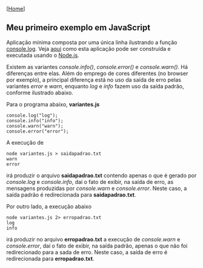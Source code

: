 \[[Home](https://github.com/kyriosdata/js)\]

## Meu primeiro exemplo em JavaScript

Aplicação mínima composta por uma única linha ilustrando a 
função [console.log](http://devdocs.io/dom/console/log). 
Veja [aqui](https://asciinema.org/a/161505) como esta aplicação 
pode ser construída e executada usando o [Node.js](https://nodejs.org).

Existem as variantes _console.info()_, _console.error()_ e _console.warn()_. Há diferenças entre elas. Além do emprego de cores diferentes (no browser por exemplo), a principal diferença está no uso da saída de erro pelas variantes _error_ e _warn_, enquanto _log_ e _info_ fazem uso da saída padrão, conforme ilustrado abaixo.

Para o programa abaixo, **variantes.js**

```
console.log("log");
console.info("info");
console.warn("warn");
console.error("error");
```

A execução de 

```
node variantes.js > saidapadrao.txt
warn
error
```

irá produzir o arquivo **saidapadrao.txt** contendo apenas o que é gerado por _console.log_ e _console.info_, daí o fato de exibir, na saída de erro, as mensagens produzidas por _console.warn_ e _console.error_. Neste caso, a saída padrão é redirecionada para **saidapadrao.txt**.

Por outro lado, a execução abaixo

```
node variantes.js 2> erropadrao.txt
log
info
```

irá produzir no arquivo **erropadrao.txt** a execução de _console.warn_ e _console.error_, daí o fato de exibir, na saída padrão, apenas o que não foi redirecionado para a sada de erro. Neste caso, a saída de erro é redirecionada para **erropadrao.txt**.
